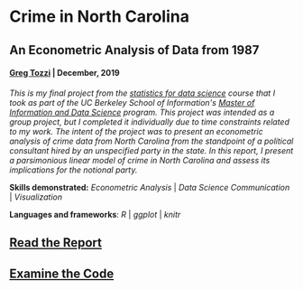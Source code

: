# Crime in North Carolina
## An Econometric Analysis of Data from 1987

#### [Greg Tozzi](https://www.linkedin.com/in/gregorytozzi/) | December, 2019

*This is my final project from the [statistics for data science](https://www.ischool.berkeley.edu/courses/datasci/203) course that I took as part of the UC Berkeley School of Information's [Master of Information and Data Science](https://datascience.berkeley.edu) program.  This project was intended as a group project, but I completed it individually due to time constraints related to my work.  The intent of the project was to present an econometric analysis of crime data from North Carolina from the standpoint of a political consultant hired by an unspecified party in the state.  In this report, I present a parsimonious linear model of crime in North Carolina and assess its implications for the notional party.*


**Skills demonstrated:** *Econometric Analysis* | *Data Science Communication* | *Visualization*

**Languages and frameworks**: *R* | *ggplot* | *knitr*

## [Read the Report](https://github.com/gregtozzi/north_carolina_crime/blob/master/north_carolina_crime.pdf)

## [Examine the Code](https://github.com/gregtozzi/north_carolina_crime/blob/master/north_carolina_crime.Rmd)
